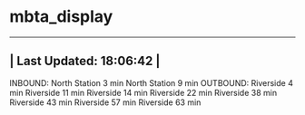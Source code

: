 # mbta_display

--------------------------
| Last Updated: 18:06:42 |
--------------------------

INBOUND:
       North Station                3 min
       North Station                9 min
OUTBOUND:
           Riverside                4 min
           Riverside               11 min
           Riverside               14 min
           Riverside               22 min
           Riverside               38 min
           Riverside               43 min
           Riverside               57 min
           Riverside               63 min
